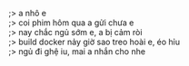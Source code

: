 ;> a nhô e<br>
;> coi phim hôm qua a gửi chưa e<br>
;> nay chắc ngủ sớm e, a bị cảm ròi<br>
;> build docker nảy giờ sao treo hoài e, éo hỉu<br>
;> ngủ đi ghệ iu, mai a nhắn cho nhe
